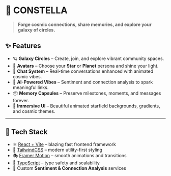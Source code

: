 
# 🌌 CONSTELLA  

> **Forge cosmic connections, share memories, and explore your galaxy of circles.**  

## ✨ Features

- 🪐 **Galaxy Circles** – Create, join, and explore vibrant community spaces.  
- 🌟 **Avatars** – Choose your **Star** or **Planet** persona and shine your light.  
- 💬 **Chat System** – Real-time conversations enhanced with animated cosmic vibes.  
- 🧠 **AI-Powered Vibes** – Sentiment and connection analysis to spark meaningful links.  
- 📦 **Memory Capsules** – Preserve milestones, moments, and messages forever.  
- 🎇 **Immersive UI** – Beautiful animated starfield backgrounds, gradients, and cosmic themes.  

---

## 🚀 Tech Stack

- ⚛️ [React + Vite](https://vitejs.dev/) – blazing fast frontend framework  
- 🎨 [TailwindCSS](https://tailwindcss.com/) – modern utility-first styling  
- 🎭 [Framer Motion](https://www.framer.com/motion/) – smooth animations and transitions  
- 🔮 [TypeScript](https://www.typescriptlang.org/) – type safety and scalability  
- 🤖 Custom **Sentiment & Connection Analysis** services  





